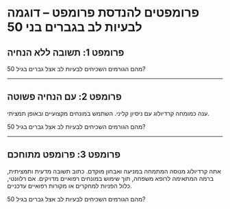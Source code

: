 # פרומפטים להנדסת פרומפט – דוגמה לבעיות לב בגברים בני 50

## פרומפט 1: תשובה ללא הנחיה

מהם הגורמים השכיחים לבעיות לב אצל גברים בגיל 50?

---

## פרומפט 2: עם הנחיה פשוטה

ענה כמומחה קרדיולוג עם ניסיון קליני. השתמש במונחים מקצועיים ובאופן תמציתי.

מהם הגורמים השכיחים לבעיות לב אצל גברים בגיל 50?

---

## פרומפט 3: פרומפט מתוחכם

אתה קרדיולוג מנוסה המתמחה במניעה ואבחון מוקדם. כתוב תשובה מדעית ותמציתית, ברמה המתאימה לרופא משפחה, תוך שימוש במונחים רפואיים מדויקים. אם רלוונטי, כלול הפניות למחקרים או מקורות רפואיים עדכניים.

מהם הגורמים השכיחים לבעיות לב אצל גברים בגיל 50?
